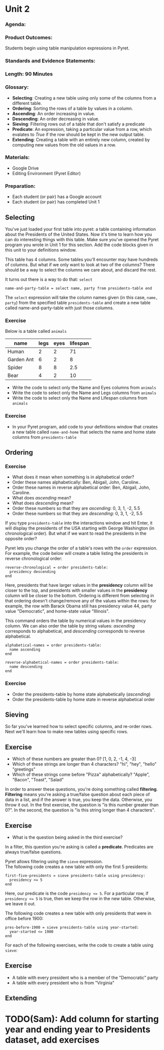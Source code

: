 # Unit 2

### Agenda:

### Product Outcomes:

Students begin using table manipulation
expressions in Pyret.

### Standards and Evidence Statements: 

### Length: 90 Minutes

### Glossary:

 - **Selecting**:  Creating a new table using only some of the
   columns from a different table.
 - **Ordering**:  Sorting the rows of a table by values in a column.
 - **Ascending**:  An order increasing in value.
 - **Descending**:  An order decreasing in value.
 - **Sieving**:  Filtering rows out of a table that don't satisfy a predicate
 - **Predicate**:  An expression, taking a particular value from a row, which
   evalates to *True* if the row should be kept in the new output table.
 - **Extending**:  Creating a table with an entirely new column, created 
   by computing new values from the old values in a row.

### Materials:
 - Google Drive
 - Editing Environment (Pyret Editor)

### Preparation:
 - Each student (or pair) has a Google account
 - Each student (or pair) has completed Unit 1

## <a id="selecting"></a> Selecting

You've just loaded your first table into pyret: a 
table containing information about the Presidents
of the United States.  Now it's time to learn how 
you can do interesting things with this table.  Make
sure you've opened the Pyret program you wrote in Unit 1
for this section.  Add the code blocks given in this 
unit to your definitions window.

This table has 4 columns.  Some tables you'll encounter
may have hundreds of columns.  But what if we only want
to look at two of the columns?  There should be a way to
select the columns we care about, and discard the rest.

It turns out there is a way to do that: `select`

```
name-and-party-table = select name, party from presidents-table end
```
The `select` expression will take the column names given (in this
case, `name, party`) from the specified table `presidents-table` 
and create a new table called name-and-party-table with just those columns.

### Exercise

Below is a table called `animals`

| name       | legs | eyes | lifespan |
|------------|------|------|----------|
| Human      | 2    | 2    | 71       |
| Garden Ant | 6    | 2    | 8        |
| Spider     | 8    | 8    | 2.5      |
| Bear       | 4    | 2    | 10       |

 - Write the code to select only the Name and Eyes columns from `animals`
 - Write the code to select only the Name and Legs columns from `animals`
 - Write the code to select only the Name and Lifespan columns from `animals`

### Exercise
 - In your Pyret program, add code to your definitions window that creates
   a new table called `name-and-home` that selects the name and home state
   columns from `presidents-table`

## <a id="ordering"></a> Ordering

### Exercise
 - What does it mean when something is in alphabetical order?
 - Order these names alphabetically:  Ben, Abigail, John, Caroline..
 - Order these names in reverse alphabetical order:  Ben, Abigail, John, Caroline.
 - What does *ascending* mean?
 - What does *descending* mean?
 - Order these numbers so that they are *ascending*:  0, 3, 1, -2, 5.5
 - Order these numbers so that they are *descending*:  0, 3, 1, -2, 5.5

If you type `presidents-table` into the interactions window
and hit Enter, it will display the presidents of the USA starting with George Washington 
(in chronological order).  But what if we want to read the presidents
in the opposite order?

Pyret lets you change the order of a table's rows with the `order`
expression.  For example, the code below will create a table listing
the presidents in reverse chronological order:

```
reverse-chronological = order presidents-table:
  presidency descending
end
```

Here, presidents that have larger values in the **presidency**
column will be closer to the top, and presidents with smaller values 
in the **presidency** column will be closer to the bottom.  Ordering
is different from selecting in that ordering doesn't change/remove
any of the values within the rows:  for example, the row with
Barack Obama still has presidency value 44, party value "Democratic",
and home-state value "Illinois".

This command orders the table by numerical values in the presidency
column.  We can also order the table by string values: *ascending*
corresponds to alphabetical, and *descending* corresponds to
reverse alphabetical.

```
alphabetical-names = order presidents-table:
  name ascending
end

reverse-alphabetical-names = order presidents-table:
  name descending
end
```

### Exercise
 - Order the presidents-table by home state alphabetically (*ascending*)
 - Order the presidents-table by home state in reverse alphabetical order

## <a id="sieving"></a> Sieving

So far you've learned how to select specific columns, and re-order rows.
Next we'll learn how to make new tables using specific rows.

## Exercise
 - Which of these numbers are greater than 0?  [1, 0, 2, -1, 4, -3]
 - Which of these strings are longer than 4 characters?  "hi", "hey", "hello" "greetings"
 - Which of these strings come before "Pizza" alphabetically?  "Apple", "Bacon", "Toast", "Salad"

In order to answer these questions, you're doing something
called **filtering**.  **Filtering** means you're asking a true/false question
about each piece of data in a list, and if the answer is true, you
keep the data.  Otherwise, you throw it out.  In the first exercise,
the question is "is this number greater than 0?".  In the second,
the question is "is this string longer than 4 characters".

## Exercise
 - What is the question being asked in the third exercise?

In a filter, this question you're asking is called a **predicate**.
Predicates are always true/false questions.

Pyret allows filtering using the `sieve` expression.  
The following code creates a new table with only the first 5 presidents:

```
first-five-presidents = sieve presidents-table using presidency:
  presidency <= 5
end
```

Here, our predicate is the code `presidency <= 5`.  For a particular row,
if `presidency <= 5` is true, then we keep the row in the new table.
Otherwise, we leave it out.

The following code creates a new table with only presidents that were in
office before 1900:

```
pres-before-1900 = sieve presidents-table using year-started:
  year-started <= 1900
end
```

For each of the following exercises, write the code to create
a table using `sieve`:

## Exercise
 - A table with every president who is a member of the "Democratic" party
 - A table with every president who is from "Virginia"

## <a id="extending"></a> Extending

# TODO(Sam):  Add column for starting year and ending year to Presidents dataset, add exercises 
